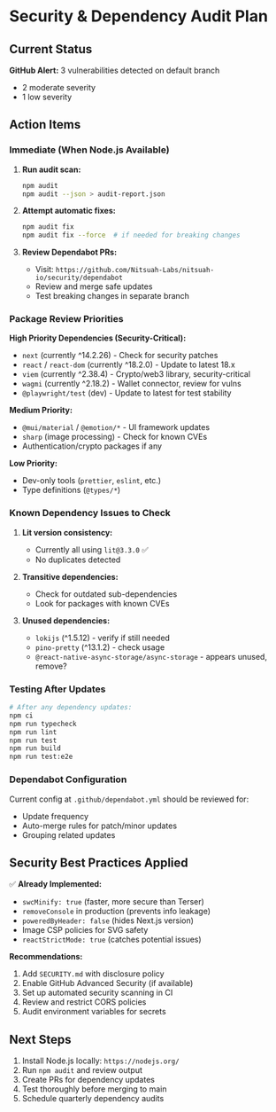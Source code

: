 # Security & Dependency Audit Plan

## Current Status

**GitHub Alert:** 3 vulnerabilities detected on default branch
- 2 moderate severity
- 1 low severity

## Action Items

### Immediate (When Node.js Available)

1. **Run audit scan:**
   ```bash
   npm audit
   npm audit --json > audit-report.json
   ```

2. **Attempt automatic fixes:**
   ```bash
   npm audit fix
   npm audit fix --force  # if needed for breaking changes
   ```

3. **Review Dependabot PRs:**
   - Visit: `https://github.com/Nitsuah-Labs/nitsuah-io/security/dependabot`
   - Review and merge safe updates
   - Test breaking changes in separate branch

### Package Review Priorities

**High Priority Dependencies (Security-Critical):**
- `next` (currently ^14.2.26) - Check for security patches
- `react` / `react-dom` (currently ^18.2.0) - Update to latest 18.x
- `viem` (currently ^2.38.4) - Crypto/web3 library, security-critical
- `wagmi` (currently ^2.18.2) - Wallet connector, review for vulns
- `@playwright/test` (dev) - Update to latest for test stability

**Medium Priority:**
- `@mui/material` / `@emotion/*` - UI framework updates
- `sharp` (image processing) - Check for known CVEs
- Authentication/crypto packages if any

**Low Priority:**
- Dev-only tools (`prettier`, `eslint`, etc.)
- Type definitions (`@types/*`)

### Known Dependency Issues to Check

1. **Lit version consistency:**
   - Currently all using `lit@3.3.0` ✅
   - No duplicates detected

2. **Transitive dependencies:**
   - Check for outdated sub-dependencies
   - Look for packages with known CVEs

3. **Unused dependencies:**
   - `lokijs` (^1.5.12) - verify if still needed
   - `pino-pretty` (^13.1.2) - check usage
   - `@react-native-async-storage/async-storage` - appears unused, remove?

### Testing After Updates

```bash
# After any dependency updates:
npm ci
npm run typecheck
npm run lint
npm run test
npm run build
npm run test:e2e
```

### Dependabot Configuration

Current config at `.github/dependabot.yml` should be reviewed for:
- Update frequency
- Auto-merge rules for patch/minor updates
- Grouping related updates

## Security Best Practices Applied

✅ **Already Implemented:**
- `swcMinify: true` (faster, more secure than Terser)
- `removeConsole` in production (prevents info leakage)
- `poweredByHeader: false` (hides Next.js version)
- Image CSP policies for SVG safety
- `reactStrictMode: true` (catches potential issues)

**Recommendations:**
1. Add `SECURITY.md` with disclosure policy
2. Enable GitHub Advanced Security (if available)
3. Set up automated security scanning in CI
4. Review and restrict CORS policies
5. Audit environment variables for secrets

## Next Steps

1. Install Node.js locally: `https://nodejs.org/`
2. Run `npm audit` and review output
3. Create PRs for dependency updates
4. Test thoroughly before merging to main
5. Schedule quarterly dependency audits
